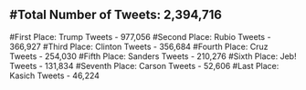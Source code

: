 #Total Number of Tweets: 2,394,716 
---
#First Place: Trump Tweets - 977,056
#Second Place: Rubio Tweets - 366,927
#Third Place: Clinton Tweets - 356,684
#Fourth Place: Cruz Tweets - 254,030
#Fifth Place: Sanders Tweets - 210,276
#Sixth Place: Jeb! Tweets - 131,834
#Seventh Place: Carson Tweets - 52,606
#Last Place: Kasich Tweets - 46,224
